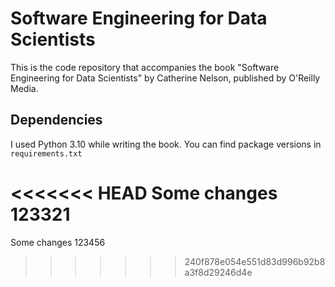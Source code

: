 # Software Engineering for Data Scientists

This is the code repository that accompanies the book "Software Engineering for Data Scientists" by Catherine Nelson, published by O'Reilly Media.

## Dependencies

I used Python 3.10 while writing the book. You can find package versions in `requirements.txt`

<<<<<<< HEAD
Some changes 123321
=======
Some changes 123456
>>>>>>> 240f878e054e551d83d996b92b8a3f8d29246d4e
